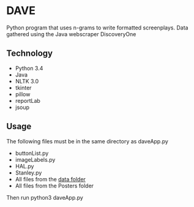 # DAVE
Python program that uses n-grams to write formatted screenplays.  <a href=""></a>Data gathered using the Java webscraper DiscoveryOne

## Technology

* Python 3.4
* Java
* NLTK 3.0
* tkinter
* pillow
* reportLab
* jsoup

## Usage

The following files must be in the same directory as daveApp.py

* buttonList.py
* imageLabels.py
* HAL.py
* Stanley.py
* All files from the [data folder](http://www.mediafire.com/download/vol1df9bv7c448f/data.zip)
* All files from the Posters folder

Then run python3 daveApp.py


